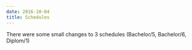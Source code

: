 ```yaml
---
date: 2016-10-04
title: Schedules
---
```


There were some small changes to 3 schedules (Bachelor/5, Bachelor/6, Diplom/1)
